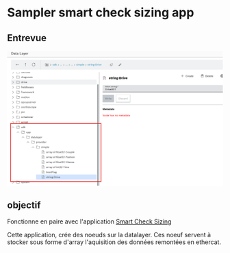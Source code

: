 # Sampler smart check sizing app
## Entrevue
![img](readmePic/datalayer.png)

## objectif

Fonctionne en paire avec l'application [Smart Check Sizing](https://github.com/Felix-73/CTRLX-SDK-APP-Sampler-Smart-check-sizing) 

Cette application, crée des noeuds sur la datalayer. Ces noeuf servent à stocker sous forme d'array l'aquisition des données remontées en ethercat.

